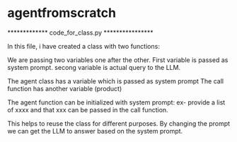 # agentfromscratch

*************    code_for_class.py ****************

In this file, i have created a class with two functions:

We are passing two variables one after the other.
First variable is passed as system prompt.
secong variable is actual query to the LLM.

The agent class has a variable which is passed as system prompt
The call function has another variable (product)

The agent function can be initialized with system prompt: ex- provide a list of xxxx and that xxx can be passed in the call function.

This helps to reuse the class for different purposes. By changing the prompt we can get the LLM to answer based on the system prompt.